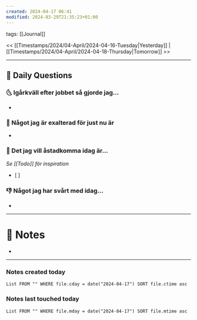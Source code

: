 ```yaml
---
created: 2024-04-17 06:41
modified: 2024-03-29T21:35:23+01:00
---
```

tags: [[Journal]] 

<< [[Timestamps/2024/04-April/2024-04-16-Tuesday|Yesterday]] | [[Timestamps/2024/04-April/2024-04-18-Thursday|Tomorrow]] >>

---
## 📅 Daily Questions
### 🌜 Igårkväll efter jobbet så gjorde jag...
- 

### 🙌 Något jag är exalterad för just nu är
- 

### 🚀 Det jag vill åstadkomma idag är...
_Se [[Todo]] för inspiration_
- [ ] 

### 👎 Något jag har svårt med idag...
- 

---
# 📝 Notes
- 
---
### Notes created today
```dataview
List FROM "" WHERE file.cday = date("2024-04-17") SORT file.ctime asc
```
### Notes last touched today
```dataview
List FROM "" WHERE file.mday = date("2024-04-17") SORT file.mtime asc
```